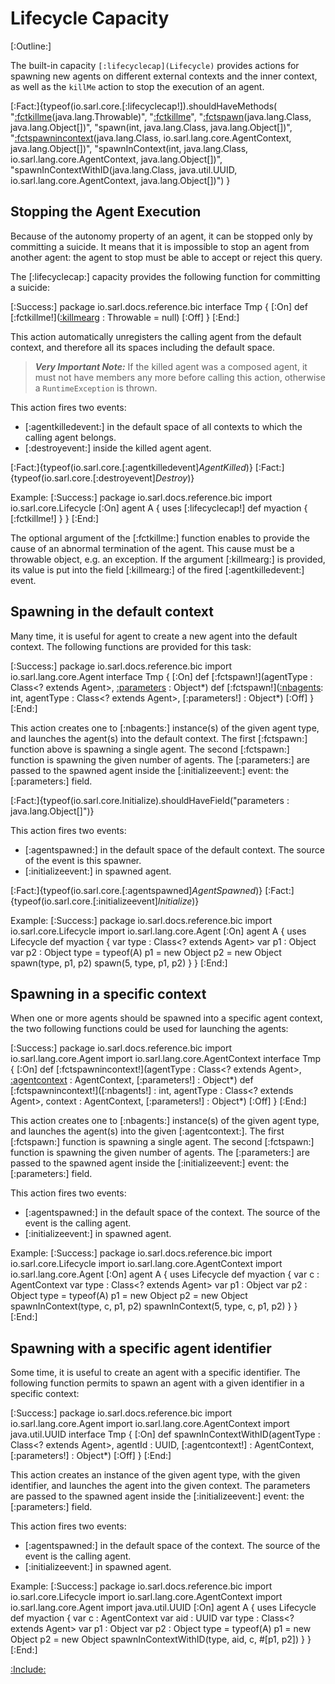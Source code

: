 # Lifecycle Capacity

[:Outline:]

The built-in capacity `[:lifecyclecap](Lifecycle)` provides actions for spawning new agents on different external contexts and
the inner context, as well as the `killMe` action to stop the execution of an agent.

<!--- Test that all the documented functions are defined in the capacity, and no function is missed to be
      documented --> 
[:Fact:]{typeof(io.sarl.core.[:lifecyclecap!]).shouldHaveMethods(
	"[:fctkillme](killMe)(java.lang.Throwable)",
	"[:fctkillme](killMe)",
	"[:fctspawn](spawn)(java.lang.Class, java.lang.Object[])",
	"spawn(int, java.lang.Class, java.lang.Object[])",
	"[:fctspawnincontext](spawnInContext)(java.lang.Class, io.sarl.lang.core.AgentContext, java.lang.Object[])",
	"spawnInContext(int, java.lang.Class, io.sarl.lang.core.AgentContext, java.lang.Object[])",
	"spawnInContextWithID(java.lang.Class, java.util.UUID, io.sarl.lang.core.AgentContext, java.lang.Object[])")
}


## Stopping the Agent Execution

Because of the autonomy property of an agent, it can be stopped only by committing a suicide. It means that
it is impossible to stop an agent from another agent: the agent to stop must be able to accept or reject
this query.

The [:lifecyclecap:] capacity provides the following function for committing a suicide:

[:Success:]
	package io.sarl.docs.reference.bic
	interface Tmp {
	[:On]
		def [:fctkillme!]([:killmearg](abnormalTerminationCause) : Throwable = null)
	[:Off]
	}
[:End:]


This action automatically unregisters the calling agent from the default context, and therefore all its
spaces including the default space.

> **_Very Important Note:_** If the killed agent was a composed agent, it must not have members any more before
> calling this action, otherwise a `RuntimeException` is thrown.

This action fires two events:

* [:agentkilledevent:] in the default space of all contexts to which the calling agent belongs.
* [:destroyevent:] inside the killed agent agent.

[:Fact:]{typeof(io.sarl.core.[:agentkilledevent]$AgentKilled$)}
[:Fact:]{typeof(io.sarl.core.[:destroyevent]$Destroy$)}

Example:
[:Success:]
	package io.sarl.docs.reference.bic
	import io.sarl.core.Lifecycle
	[:On]
	agent A {
		uses [:lifecyclecap!]
		def myaction {
			[:fctkillme!]
		}
	}
[:End:]


The optional argument of the [:fctkillme:] function enables to provide the cause of an abnormal termination of the agent.
This cause must be a throwable object, e.g. an exception.
If the argument [:killmearg:] is provided, its value is put into the field [:killmearg:] of the fired [:agentkilledevent:]
event.


## Spawning in the default context

Many time, it is useful for agent to create a new agent into the default context. The following
functions are provided for this task:

[:Success:]
	package io.sarl.docs.reference.bic
	import io.sarl.lang.core.Agent
	interface Tmp {
	[:On]
		def [:fctspawn!](agentType : Class<? extends Agent>, [:parameters](parameters) : Object*)
		def [:fctspawn!]([:nbagents](nbAgents): int, agentType : Class<? extends Agent>, [:parameters!] : Object*)
	[:Off]
	}
[:End:]


This action creates one to [:nbagents:] instance(s) of the given agent type, and launches the agent(s)
into the default context.
The first [:fctspawn:] function above is spawning a single agent.
The second [:fctspawn:] function is spawning the given number of agents.
The [:parameters:] are passed to the spawned agent inside the [:initializeevent:] event: the [:parameters:] field.

[:Fact:]{typeof(io.sarl.core.Initialize).shouldHaveField("parameters : java.lang.Object[]")}

This action fires two events:

* [:agentspawned:] in the default space of the default context. The source of the event is this spawner.
* [:initializeevent:] in spawned agent.

[:Fact:]{typeof(io.sarl.core.[:agentspawned]$AgentSpawned$)}
[:Fact:]{typeof(io.sarl.core.[:initializeevent]$Initialize$)}

Example:
[:Success:]
	package io.sarl.docs.reference.bic
	import io.sarl.core.Lifecycle
	import io.sarl.lang.core.Agent
	[:On]
	agent A {
		uses Lifecycle
		def myaction {
			var type : Class<? extends Agent>
			var p1 : Object
			var p2 : Object
			type = typeof(A)
			p1 = new Object
			p2 = new Object
			spawn(type, p1, p2)
			spawn(5, type, p1, p2)
		}
	}
[:End:]


## Spawning in a specific context

When one or more agents should be spawned into a specific agent context, the two following functions
could be used for launching the agents:

[:Success:]
	package io.sarl.docs.reference.bic
	import io.sarl.lang.core.Agent
	import io.sarl.lang.core.AgentContext
	interface Tmp {
	[:On]
		def [:fctspawnincontext!](agentType : Class<? extends Agent>,
		                   [:agentcontext](context) : AgentContext,
		                   [:parameters!] : Object*)
		def [:fctspawnincontext!]([:nbagents!] : int,
		                   agentType : Class<? extends Agent>,
		                   context : AgentContext,
		                   [:parameters!] : Object*)
	[:Off]
	}
[:End:]


This action creates one to [:nbagents:] instance(s) of the given agent type, and launches the agent(s)
into the given [:agentcontext:].
The first [:fctspawn:] function is spawning a single agent.
The second [:fctspawn:] function is spawning the given number of agents.
The [:parameters:] are passed to the spawned agent inside the [:initializeevent:] event: the
[:parameters:] field.

This action fires two events:

* [:agentspawned:] in the default space of the context. The source of the event is the calling agent.
* [:initializeevent:] in spawned agent.

Example:
[:Success:]
	package io.sarl.docs.reference.bic
	import io.sarl.core.Lifecycle
	import io.sarl.lang.core.AgentContext
	import io.sarl.lang.core.Agent
	[:On]
	agent A {
		uses Lifecycle
		def myaction {
			var c : AgentContext
			var type : Class<? extends Agent>
			var p1 : Object
			var p2 : Object
			type = typeof(A)
			p1 = new Object
			p2 = new Object
			spawnInContext(type, c, p1, p2)
			spawnInContext(5, type, c, p1, p2)
		}
	}
[:End:]


## Spawning with a specific agent identifier

Some time, it is useful to create an agent with a specific identifier. The following function permits to spawn an agent
with a given identifier in a specific context:

[:Success:]
	package io.sarl.docs.reference.bic
	import io.sarl.lang.core.Agent
	import io.sarl.lang.core.AgentContext
	import java.util.UUID
	interface Tmp {
	[:On]
		def spawnInContextWithID(agentType : Class<? extends Agent>,
		                         agentId : UUID,
		                         [:agentcontext!] : AgentContext,
		                         [:parameters!] : Object*)
	[:Off]
	}
[:End:]


This action creates an instance of the given agent type, with the given identifier, and launches the agent
into the given context.
The parameters are passed to the spawned agent inside the [:initializeevent:] event: the [:parameters:] field.

This action fires two events:

* [:agentspawned:] in the default space of the context. The source of the event is the calling agent.
* [:initializeevent:] in spawned agent.

Example:
[:Success:]
	package io.sarl.docs.reference.bic
	import io.sarl.core.Lifecycle
	import io.sarl.lang.core.AgentContext
	import io.sarl.lang.core.Agent
	import java.util.UUID
	[:On]
	agent A {
		uses Lifecycle
		def myaction {
			var c : AgentContext
			var aid : UUID
			var type : Class<? extends Agent>
			var p1 : Object
			var p2 : Object
			type = typeof(A)
			p1 = new Object
			p2 = new Object
			spawnInContextWithID(type, aid, c, #[p1, p2])
		}
	}
[:End:]


[:Include:](../../legal.inc)

